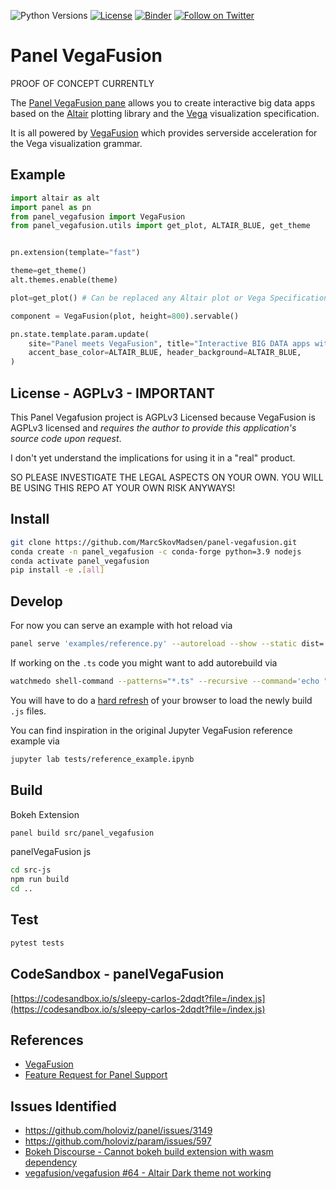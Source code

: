 ![Python Versions](https://img.shields.io/badge/python-3.7%20%7C%203.8%20%7C%203.9-blue) [![License](https://img.shields.io/badge/License-MIT-blue.svg)](https://opensource.org/licenses/MIT) [![Binder](https://mybinder.org/badge_logo.svg)](https://mybinder.org/v2/gh/MarcSkovMadsen/panel-vegafusion/HEAD?urlpath=lab) [![Follow on Twitter](https://img.shields.io/twitter/follow/MarcSkovMadsen.svg?style=social)](https://twitter.com/MarcSkovMadsen)

# Panel VegaFusion

PROOF OF CONCEPT CURRENTLY

The [Panel VegaFusion pane](https://github.com/marcskovmadsen/panel-vegafusion) allows you to
create interactive big data apps based on the [Altair](https://altair-viz.github.io/index.html)
plotting library and the [Vega](https://vega.github.io/vega/) visualization specification.

It is all powered by [VegaFusion](https://github.com/vegafusion/vegafusion) which provides
serverside acceleration for the Vega visualization grammar.

## Example

```python
import altair as alt
import panel as pn
from panel_vegafusion import VegaFusion
from panel_vegafusion.utils import get_plot, ALTAIR_BLUE, get_theme


pn.extension(template="fast")

theme=get_theme()
alt.themes.enable(theme)

plot=get_plot() # Can be replaced any Altair plot or Vega Specification

component = VegaFusion(plot, height=800).servable()

pn.state.template.param.update(
    site="Panel meets VegaFusion", title="Interactive BIG DATA apps with CROSSFILTERING for Altair and Vega",
    accent_base_color=ALTAIR_BLUE, header_background=ALTAIR_BLUE,
)
```

## License - AGPLv3 - IMPORTANT

This Panel Vegafusion project is AGPLv3 Licensed because VegaFusion is AGPLv3 licensed and *requires the
author to provide this application's source code upon request*.

I don't yet understand the implications for using it in a "real" product.

SO PLEASE INVESTIGATE THE LEGAL ASPECTS ON YOUR OWN. YOU WILL BE USING THIS REPO AT YOUR OWN
RISK ANYWAYS!

## Install

```bash
git clone https://github.com/MarcSkovMadsen/panel-vegafusion.git
conda create -n panel_vegafusion -c conda-forge python=3.9 nodejs
conda activate panel_vegafusion
pip install -e .[all]
```

## Develop

For now you can serve an example with hot reload via

```bash
panel serve 'examples/reference.py' --autoreload --show --static dist=./src-js/dist
```

If working on the `.ts` code you might want to add autorebuild via

```bash
watchmedo shell-command --patterns="*.ts" --recursive --command='echo "${watch_src_path}" & panel build src/panel_vegafusion & echo "Update" >> src/panel_vegafusion/update.py' src/panel_vegafusion/models
```

You will have to do a [hard refresh](https://fabricdigital.co.nz/blog/how-to-hard-refresh-your-browser-and-clear-cache) of your browser to load the newly build `.js` files.

You can find inspiration in the original Jupyter VegaFusion reference example via

```bash
jupyter lab tests/reference_example.ipynb
```

## Build

Bokeh Extension

```bash
panel build src/panel_vegafusion
```

panelVegaFusion js

```bash
cd src-js
npm run build
cd ..
```

## Test

```bash
pytest tests
```

## CodeSandbox - panelVegaFusion

[https://codesandbox.io/s/sleepy-carlos-2dqdt?file=/index.js](https://codesandbox.io/s/sleepy-carlos-2dqdt?file=/index.js)

## References

- [VegaFusion](https://github.com/vegafusion/vegafusion)
- [Feature Request for Panel Support](https://github.com/vegafusion/vegafusion/issues/62)

## Issues Identified

- https://github.com/holoviz/panel/issues/3149
- https://github.com/holoviz/param/issues/597
- [Bokeh Discourse - Cannot bokeh build extension with wasm dependency](https://discourse.bokeh.org/t/how-do-i-build-bokeh-extension-with-wasm-depencency/8842)
- [vegafusion/vegafusion #64 - Altair Dark theme not working](https://github.com/vegafusion/vegafusion/issues/64)
